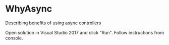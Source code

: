 # WhyAsync
Describing benefits of using async controllers

Open solution in Visual Studio 2017 and click "Run". Follow instructions from console.
